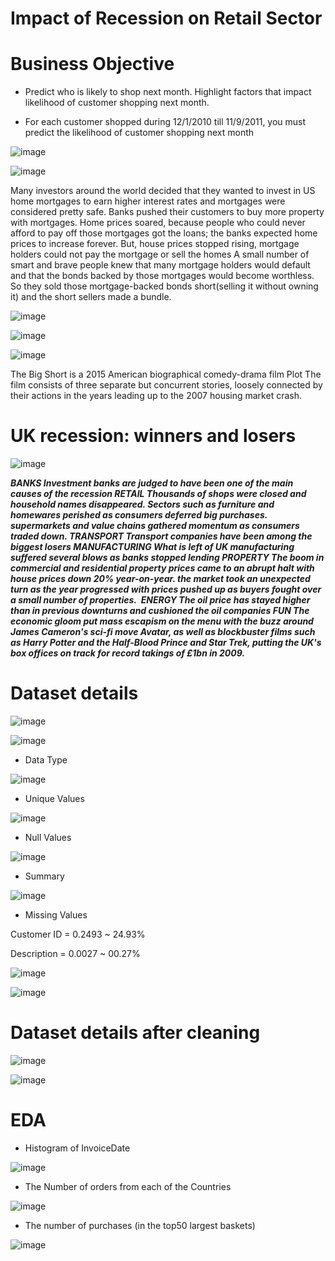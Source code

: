 # Impact of Recession on Retail Sector

# Business Objective

* Predict who is likely to shop next month. Highlight factors that impact likelihood of customer shopping next month. 

* For each customer shopped during 12/1/2010 till 11/9/2011, you must predict the likelihood of customer shopping next month

![image](https://user-images.githubusercontent.com/71720761/113479584-8796eb80-94ad-11eb-84da-c5dc751d4134.png)

![image](https://user-images.githubusercontent.com/71720761/113479604-a5fce700-94ad-11eb-9148-1358e209834c.png)

Many investors around the world decided that they wanted to invest in US home mortgages to earn higher interest rates and mortgages  were considered pretty safe.
Banks pushed their customers to buy more property with mortgages. Home prices soared, because people who could never afford to pay off those mortgages got the loans; the banks expected home prices to increase forever.
But, house prices stopped rising, mortgage holders could not pay the mortgage or sell the homes
A small number of smart and brave people knew that many mortgage holders would default and that the bonds backed by those mortgages would become worthless. So they sold those mortgage-backed bonds short(selling it without owning it) and the short sellers made a bundle.

![image](https://user-images.githubusercontent.com/71720761/113479610-b2813f80-94ad-11eb-9c08-e24d704c3294.png)

![image](https://user-images.githubusercontent.com/71720761/113479613-b7de8a00-94ad-11eb-9d38-82934c391c5f.png)

![image](https://user-images.githubusercontent.com/71720761/113479616-bca33e00-94ad-11eb-9c04-7091f3bab117.png)

The Big Short is a 2015 American biographical comedy-drama film 
Plot
The film consists of three separate but concurrent stories, loosely connected by their actions in the years leading up to the 2007 housing market crash.

# UK recession: winners and losers

![image](https://user-images.githubusercontent.com/71720761/113479634-dd6b9380-94ad-11eb-835e-5503a158f812.png)

***BANKS
Investment banks are judged to have been one of the main causes of the recession
RETAIL
Thousands of shops were closed and household names disappeared. Sectors such as furniture and homewares perished as consumers deferred big purchases. supermarkets and value chains gathered momentum as consumers traded down.
TRANSPORT
Transport companies have been among the biggest losers
MANUFACTURING
What is left of UK manufacturing suffered several blows as banks stopped lending
PROPERTY
The boom in commercial and residential property prices came to an abrupt halt with house prices down 20% year-on-year. the market took an unexpected turn as the year progressed with prices pushed up as buyers fought over a small number of properties. 
ENERGY
The oil price has stayed higher than in previous downturns and cushioned the oil companies
FUN
The economic gloom put mass escapism on the menu with the buzz around James Cameron's sci-fi move Avatar, as well as blockbuster films such as Harry Potter and the Half-Blood Prince and Star Trek, putting the UK's box offices on track for record takings of £1bn in 2009.***

# Dataset details

![image](https://user-images.githubusercontent.com/71720761/113479726-4b17bf80-94ae-11eb-8150-fff0ccac8b07.png)

![image](https://user-images.githubusercontent.com/71720761/113479731-523ecd80-94ae-11eb-8640-2dd6477fd02d.png)

* Data Type

![image](https://user-images.githubusercontent.com/71720761/113479737-58cd4500-94ae-11eb-8a2b-75ef511ad3a7.png)

* Unique Values

![image](https://user-images.githubusercontent.com/71720761/113479849-ec9f1100-94ae-11eb-8690-aed165b75c77.png)

* Null Values

![image](https://user-images.githubusercontent.com/71720761/113479856-f3c61f00-94ae-11eb-9d15-da974258fa17.png)

* Summary

![image](https://user-images.githubusercontent.com/71720761/113479859-f7f23c80-94ae-11eb-93f5-3143efb3fa74.png)

* Missing Values

Customer ID = 0.2493 ~ 24.93%

Description  = 0.0027 ~ 00.27%

![image](https://user-images.githubusercontent.com/71720761/113479890-1fe1a000-94af-11eb-8674-83d66b8ce08c.png)

![image](https://user-images.githubusercontent.com/71720761/113479895-2708ae00-94af-11eb-99c4-f88614f322ef.png)

# Dataset details after cleaning

![image](https://user-images.githubusercontent.com/71720761/113479912-3e479b80-94af-11eb-858d-262346522e68.png)

![image](https://user-images.githubusercontent.com/71720761/113479930-4ef81180-94af-11eb-8f27-b21b810e7cea.png)

# EDA

* Histogram of InvoiceDate

![image](https://user-images.githubusercontent.com/71720761/113479947-659e6880-94af-11eb-930e-d8e6a637c633.png)

* The Number of orders from each of the Countries

![image](https://user-images.githubusercontent.com/71720761/113479961-7d75ec80-94af-11eb-95f1-3cd792cb4050.png)

* The number of purchases (in the top50 largest baskets)

![image](https://user-images.githubusercontent.com/71720761/113479981-99798e00-94af-11eb-863a-5104a0969f6b.png)

